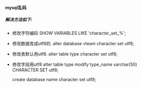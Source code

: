 #### mysql乱码
##### 解决方法如下:
- 修改字符编码
    SHOW VARIABLES LIKE 'character_set_%';
- 修改数据库成utf8的.
    alter database vteam character set utf8;
- 修改表默认用utf8.
    alter table type character set utf8;
- 修改字段用utf8
    alter table type modify type_name varchar(50) CHARACTER SET utf8;

    create database name character set utf8;